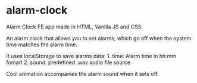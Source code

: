 # alarm-clock
Alarm Clock FE app made in HTML, Vanilla JS and CSS

An alarm clock that allows you to set alarms, which go off when the system time matches the alarm time.

It uses localStorage to save alarms data:
    1. time: Alarm time in hh:mm fomart
    2. sound: predefined .wav audio file source

Cool animation accompanies the alarm sound when it sets off.
